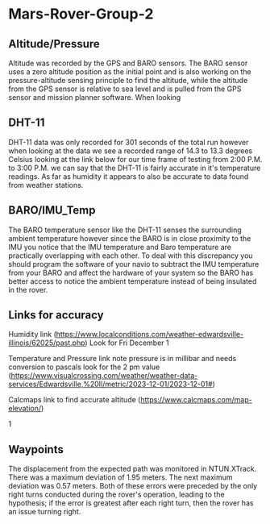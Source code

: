 # Mars-Rover-Group-2

## Altitude/Pressure

Altitude was recorded by the GPS and BARO sensors. The BARO sensor uses a zero altitude position as the initial point and is also working on the pressure-altitude sensing principle to find the altitude, while the altitude from the GPS sensor is relative to sea level and is pulled from the GPS sensor and mission planner software. When looking 



## DHT-11

DHT-11 data was only recorded for 301 seconds of the total run however when looking at the data we see a recorded range of 14.3 to 13.3 degrees Celsius looking at the link below for our time frame of testing from 2:00 P.M. to 3:00 P.M. we can say that the DHT-11 is fairly accurate in it's temperature readings. As far as humidity it appears to also be accurate to data found from weather stations.




## BARO/IMU_Temp 

The BARO temperature sensor like the DHT-11 senses the surrounding ambient temperature however since the BARO is in close proximity to the IMU you notice that the IMU temperature and Baro temperature are practically overlapping with each other. To deal with this discrepancy you should program the software of your navio to subtract the IMU temperature from your BARO and affect the hardware of your system so the BARO has better access to notice the ambient temperature instead of being insulated in the rover.

## Links for accuracy 
Humidity link (https://www.localconditions.com/weather-edwardsville-illinois/62025/past.php) Look for Fri December 1

Temperature and Pressure link note pressure is in millibar and needs conversion to pascals look for the 2 pm value (https://www.visualcrossing.com/weather/weather-data-services/Edwardsville,%20Il/metric/2023-12-01/2023-12-01#)

Calcmaps link to find accurate altitude  (https://www.calcmaps.com/map-elevation/)





1

## Waypoints

The displacement from the expected path was monitored in NTUN.XTrack. 
There was a maximum deviation of 1.95 meters. 
The next maximum deviation was 0.57 meters. 
Both of these errors were preceded by the only right turns conducted during the rover's operation, leading to the hypothesis; if the error is greatest after each right turn, then the rover has an issue turning right.  

